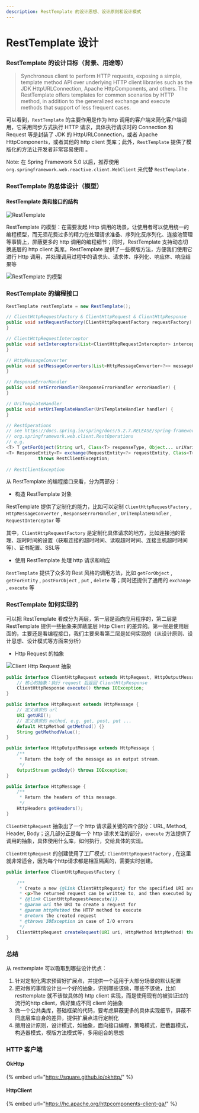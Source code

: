 ```yaml
---
description: RestTemplate 的设计思想、设计原则和设计模式
---
```


# RestTemplate 设计

### RestTemplate 的设计目标（背景、用途等）

> Synchronous client to perform HTTP requests, exposing a simple, template method API over underlying HTTP client libraries such as the JDK HttpURLConnection, Apache HttpComponents, and others. The RestTemplate offers templates for common scenarios by HTTP method, in addition to the generalized exchange and execute methods that support of less frequent cases.

可以看到，`RestTemplate` 的主要作用是作为 http 调用的客户端来简化客户端调用，它采用同步方式执行 HTTP 请求，具体执行请求时的 Connection 和 Request 等是封装了 JDK 的 HttpURLConnection，或者 Apache HttpComponents，或者其他的 http client 类库；此外，`RestTemplate` 提供了模版化的方法让开发者非常容易使用 。

Note: 在 Spring Framework 5.0 以后，推荐使用 `org.springframework.web.reactive.client.WebClient` 来代替 `RestTemplate` .

### RestTemplate 的总体设计（模型）

#### RestTemplate 类和接口的结构

![RestTemplate](../../.gitbook/assets/image%20%2819%29.png)

RestTemplate 的模型：在需要发起 Http 调用的场景，让使用者可以使用统一的编程模型，而无须花费过多的精力在处理请求准备、序列化反序列化、连接池管理等事情上，屏蔽更多的 http 调用的编程细节；同时，RestTemplate 支持动态切换底层的 http client 类库。RestTemplate 提供了一些模版方法，方便我们使用它进行 Http 调用，并处理调用过程中的请求头、请求体、序列化、响应体、响应结果等

![RestTemplate &#x7684;&#x6A21;&#x578B;](../../.gitbook/assets/image%20%2815%29.png)

### RestTemplate 的编程接口

```java
RestTemplate restTemplate = new RestTemplate();

// ClientHttpRequestFactory & ClientHttpRequest & ClientHttpResponse
public void setRequestFactory(ClientHttpRequestFactory requestFactory) {
}

// ClientHttpRequestInterceptor
public void setInterceptors(List<ClientHttpRequestInterceptor> interceptors) {
}

// HttpMessageConverter
public void setMessageConverters(List<HttpMessageConverter<?>> messageConverters) {
}

// ResponseErrorHandler
public void setErrorHandler(ResponseErrorHandler errorHandler) {
}

// UriTemplateHandler
public void setUriTemplateHandler(UriTemplateHandler handler) {
}

// RestOperations
// see https://docs.spring.io/spring/docs/5.2.7.RELEASE/spring-framework-reference/integration.html#rest-resttemplate
// org.springframework.web.client.RestOperations
// e.g.
<T> T getForObject(String url, Class<T> responseType, Object... uriVariables) throws RestClientException;
<T> ResponseEntity<T> exchange(RequestEntity<?> requestEntity, Class<T> responseType)
			throws RestClientException;
			
// RestClientException

```

从 RestTemplate 的编程接口来看，分为两部分：

* 构造 RestTemplate 对象

RestTemplate 提供了定制化的能力，比如可以定制 `ClientHttpRequestFactory` , `HttpMessageConverter` , `ResponseErrorHandler` , `UriTemplateHandler` , `RequestInterceptor` 等

其中，`ClientHttpRequestFactory` 是定制化具体请求的地方，比如连接池的管理、超时时间的设置（获取连接的超时时间、读取超时时间、连接主机超时时间等）、证书配置、SSL等

* 使用 RestTemplate 处理 http 请求和响应

`RestTemplate` 提供了众多的 Rest 风格的调用方法，比如 `getForObject` , `getForEntity` , `postForObject` , `put` , `delete` 等；同时还提供了通用的 `exchange` , `execute` 等

### RestTemplate 如何实现的

可以把 RestTemplate 看成分为两层，第一层是面向应用程序的，第二层是 RestTemplate 提供一些抽象来屏蔽底层 Http Client 的差异的。第一层是使用层面的，主要还是看编程接口，我们主要来看第二层是如何实现的（从设计原则、设计思想、设计模式等方面来分析）

* Http Request 的抽象

![Client Http Request &#x62BD;&#x8C61;](../../.gitbook/assets/image%20%2821%29.png)

```java
public interface ClientHttpRequest extends HttpRequest, HttpOutputMessage {
    // 核心的抽象：执行 request 后返回 ClientHttpResponse
    ClientHttpResponse execute() throws IOException;
}

public interface HttpRequest extends HttpMessage {
    // 定义请求的 url
    URI getURI();
    // 定义请求的 method, e.g. get, post, put ...
    default HttpMethod getMethod() {}
    String getMethodValue();
}

public interface HttpOutputMessage extends HttpMessage {
	/**
	 * Return the body of the message as an output stream.
	 */
	OutputStream getBody() throws IOException;
}

public interface HttpMessage {
	/**
	 * Return the headers of this message.
	 */
	HttpHeaders getHeaders();
}
```

`ClientHttpRequest` 抽象出了一个 http 请求最关键的四个部分：URL, Method, Header, Body；这几部分正是每一个 http 请求关注的部分，`execute` 方法提供了调用的抽象，具体使用什么库，如何执行，交给具体的实现。

`ClientHttpRequest` 的创建使用了工厂模式: `ClientHttpRequestFactory` , 在这里就非常适合，因为每个http请求都是相互隔离的，需要实时创建。

```java
public interface ClientHttpRequestFactory {

	/**
	 * Create a new {@link ClientHttpRequest} for the specified URI and HTTP method.
	 * <p>The returned request can be written to, and then executed by calling
	 * {@link ClientHttpRequest#execute()}.
	 * @param uri the URI to create a request for
	 * @param httpMethod the HTTP method to execute
	 * @return the created request
	 * @throws IOException in case of I/O errors
	 */
	ClientHttpRequest createRequest(URI uri, HttpMethod httpMethod) throws IOException;
}
```



### 总结

从 resttemplate 可以吸取到哪些设计优点：

1. 针对定制化需求预留好扩展点，并提供一个适用于大部分场景的默认配置
2. 把对做的事情设计出一个好的抽象，识别哪些该做，哪些不该做，比如resttemplate 就不该做具体的 http client 实现，而是使用现有的被验证过的流行的http client，做好集成不同 client 的抽象
3.  做一个公共类库，基础框架的代码，要考虑屏蔽更多的具体实现细节，屏蔽不同底层库自身的差异，提供扩展点进行定制化
4. 擅用设计原则，设计模式，如抽象，面向接口编程，策略模式，拦截器模式，构造器模式，模版方法模式等，多用组合的思想

### HTTP 客户端

#### OkHttp

{% embed url="https://square.github.io/okhttp/" %}

#### HttpClient

{% embed url="https://hc.apache.org/httpcomponents-client-ga/" %}

